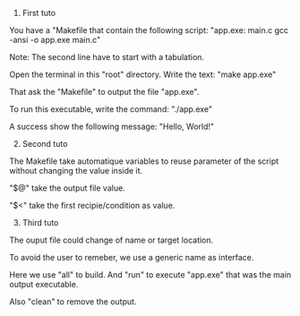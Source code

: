 
1) First tuto

You have a "Makefile that contain the following script:
	"app.exe: main.c
		gcc -ansi -o app.exe main.c"

Note:
	The second line have to start with a tabulation.

Open the terminal in this "root" directory.
Write the text:
	"make app.exe"

That ask the "Makefile" to output the file "app.exe".

To run this executable,
write the command:
	"./app.exe"

A success show the following message:
	"Hello, World!"

2) Second tuto

The Makefile take automatique variables
to reuse parameter of the script
without changing the value inside it.

"$@" take the output file value.

"$<" take the first recipie/condition as value.

3) Third tuto

The ouput file could change of name or target location.

To avoid the user to remeber,
we use a generic name as interface.

Here we use "all" to build.
And "run" to execute "app.exe"
that was the main output executable.

Also "clean" to remove the output.



